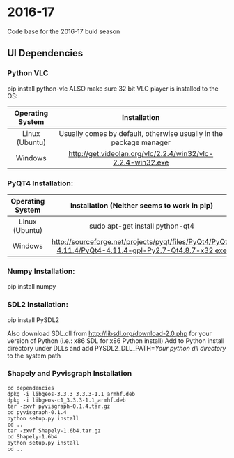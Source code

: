 # 2016-17
Code base for the 2016-17 buld season

## UI Dependencies

### Python VLC
pip install python-vlc
ALSO make sure 32 bit VLC player is installed to the OS:

| Operating System | Installation |
| :----------------: | :----------------------------------------------: |
| Linux (Ubuntu) | Usually comes by default, otherwise usually in the package manager |
| Windows | http://get.videolan.org/vlc/2.2.4/win32/vlc-2.2.4-win32.exe |

### PyQT4 Installation:
| Operating System | Installation  (Neither seems to work in pip) |
| :----------------: | :----------------------------------------------: |
| Linux (Ubuntu) | sudo apt-get install python-qt4 |
| Windows | http://sourceforge.net/projects/pyqt/files/PyQt4/PyQt-4.11.4/PyQt4-4.11.4-gpl-Py2.7-Qt4.8.7-x32.exe |

### Numpy Installation:
pip install numpy

### SDL2 Installation:
pip install PySDL2

Also download SDL.dll from http://libsdl.org/download-2.0.php for your version of Python (i.e.: x86 SDL for x86 Python install)
Add to Python install directory under DLLs and add PYSDL2_DLL_PATH=*Your python dll directory* to the system path

### Shapely and Pyvisgraph Installation

```
cd dependencies
dpkg -i libgeos-3.3.3_3.3.3-1.1_armhf.deb
dpkg -i libgeos-c1_3.3.3-1.1_armhf.deb
tar -zxvf pyvisgraph-0.1.4.tar.gz
cd pyvisgraph-0.1.4
python setup.py install
cd ..
tar -zxvf Shapely-1.6b4.tar.gz
cd Shapely-1.6b4
python setup.py install
cd ..
```

